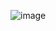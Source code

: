 ![image](https://github.com/Abiji-2020/DSA-Cracker/assets/145255212/c4da7079-df56-4691-8c4e-879c5e464351)
